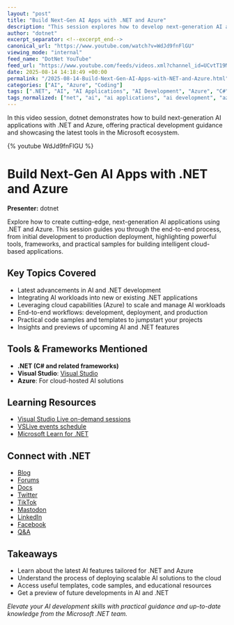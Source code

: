 ```yaml
---
layout: "post"
title: "Build Next-Gen AI Apps with .NET and Azure"
description: "This session explores how to develop next-generation AI applications using .NET and Azure. Attendees will learn about the latest advancements in AI with .NET, the process of integrating AI workloads into their applications, and how to leverage cloud-based tools and frameworks to scale and deploy intelligent solutions. The talk includes practical samples, templates, and insights into future trends for AI development with Microsoft's ecosystem."
author: "dotnet"
excerpt_separator: <!--excerpt_end-->
canonical_url: "https://www.youtube.com/watch?v=WdJd9fnFlGU"
viewing_mode: "internal"
feed_name: "DotNet YouTube"
feed_url: "https://www.youtube.com/feeds/videos.xml?channel_id=UCvtT19MZW8dq5Wwfu6B0oxw"
date: 2025-08-14 14:18:49 +00:00
permalink: "/2025-08-14-Build-Next-Gen-AI-Apps-with-NET-and-Azure.html"
categories: ["AI", "Azure", "Coding"]
tags: [".NET", "AI", "AI Applications", "AI Development", "Azure", "C#", "Cloud Development", "Coding", "End To End Development", "Frameworks", "Microsoft AI", "Production Deployment", "Samples And Templates", "Scalability", "Videos", "Visual Studio"]
tags_normalized: ["net", "ai", "ai applications", "ai development", "azure", "c", "cloud development", "coding", "end to end development", "frameworks", "microsoft ai", "production deployment", "samples and templates", "scalability", "videos", "visual studio"]
---
```


In this video session, dotnet demonstrates how to build next-generation AI applications with .NET and Azure, offering practical development guidance and showcasing the latest tools in the Microsoft ecosystem.<!--excerpt_end-->

{% youtube WdJd9fnFlGU %}

# Build Next-Gen AI Apps with .NET and Azure

**Presenter:** dotnet

Explore how to create cutting-edge, next-generation AI applications using .NET and Azure. This session guides you through the end-to-end process, from initial development to production deployment, highlighting powerful tools, frameworks, and practical samples for building intelligent cloud-based applications.

## Key Topics Covered

- Latest advancements in AI and .NET development
- Integrating AI workloads into new or existing .NET applications
- Leveraging cloud capabilities (Azure) to scale and manage AI workloads
- End-to-end workflows: development, deployment, and production
- Practical code samples and templates to jumpstart your projects
- Insights and previews of upcoming AI and .NET features

## Tools & Frameworks Mentioned

- **.NET (C# and related frameworks)**
- **Visual Studio**: [Visual Studio](http://visualstudio.com)
- **Azure**: For cloud-hosted AI solutions

## Learning Resources

- [Visual Studio Live on-demand sessions](https://aka.ms/vslivehq25)
- [VSLive events schedule](https://aka.ms/VSS/VSLive)
- [Microsoft Learn for .NET](https://aka.ms/learndotnet)

## Connect with .NET

- [Blog](https://aka.ms/dotnet/blog)
- [Forums](https://aka.ms/dotnet/forums)
- [Docs](https://learn.microsoft.com/dotnet)
- [Twitter](https://aka.ms/dotnet/twitter)
- [TikTok](https://aka.ms/dotnet/tiktok)
- [Mastodon](https://aka.ms/dotnet/mastodon)
- [LinkedIn](https://aka.ms/dotnet/linkedin)
- [Facebook](https://aka.ms/dotnet/facebook)
- [Q&A](https://aka.ms/dotnet-qa)

## Takeaways

- Learn about the latest AI features tailored for .NET and Azure
- Understand the process of deploying scalable AI solutions to the cloud
- Access useful templates, code samples, and educational resources
- Get a preview of future developments in AI and .NET

*Elevate your AI development skills with practical guidance and up-to-date knowledge from the Microsoft .NET team.*
